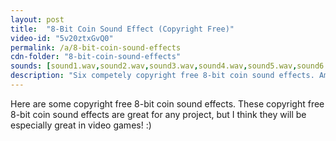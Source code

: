 ```yaml
---
layout: post
title:  "8-Bit Coin Sound Effect (Copyright Free)"
video-id: "5v20ztxGvQ0"
permalink: /a/8-bit-coin-sound-effects
cdn-folder: "8-bit-coin-sound-effects"
sounds: [sound1.wav,sound2.wav,sound3.wav,sound4.wav,sound5.wav,sound6.wav]
description: "Six competely copyright free 8-bit coin sound effects. Amazing for video games, film projects, and more!"
---
```


Here are some copyright free 8-bit coin sound effects. These copyright free 8-bit coin sound effects are great for any project, but I think they will be especially great in video games! :) 
